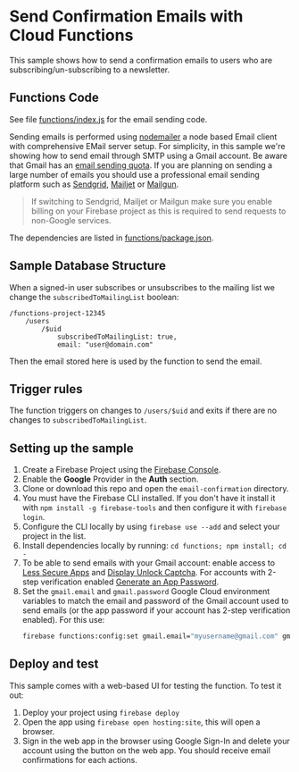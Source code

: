 # Send Confirmation Emails with Cloud Functions

This sample shows how to send a confirmation emails to users who are subscribing/un-subscribing to a newsletter.


## Functions Code

See file [functions/index.js](functions/index.js) for the email sending code.

Sending emails is performed using [nodemailer](https://www.npmjs.com/package/nodemailer) a node based Email client with comprehensive EMail server setup. For simplicity, in this sample we're showing how to send email through SMTP using a Gmail account. Be aware that Gmail has an [email sending quota](https://support.google.com/mail/answer/22839). If you are planning on sending a large number of emails you should use a professional email sending platform such as [Sendgrid](https://console.cloud.google.com/launcher/details/sendgrid-app/sendgrid-email), [Mailjet](https://www.mailjet.com/google) or [Mailgun](http://www.mailgun.com/google).

>If switching to Sendgrid, Mailjet or Mailgun make sure you enable billing on your Firebase project as this is required to send requests to non-Google services.

The dependencies are listed in [functions/package.json](functions/package.json).


## Sample Database Structure

When a signed-in user subscribes or unsubscribes to the mailing list we change the `subscribedToMailingList` boolean:

```
/functions-project-12345
    /users
        /$uid
            subscribedToMailingList: true,
            email: "user@domain.com"
```

Then the email stored here is used by the function to send the email.


## Trigger rules

The function triggers on changes to `/users/$uid` and exits if there are no changes to `subscribedToMailingList`.


## Setting up the sample

 1. Create a Firebase Project using the [Firebase Console](https://console.firebase.google.com).
 1. Enable the **Google** Provider in the **Auth** section.
 1. Clone or download this repo and open the `email-confirmation` directory.
 1. You must have the Firebase CLI installed. If you don't have it install it with `npm install -g firebase-tools` and then configure it with `firebase login`.
 1. Configure the CLI locally by using `firebase use --add` and select your project in the list.
 1. Install dependencies locally by running: `cd functions; npm install; cd -`
 1. To be able to send emails with your Gmail account: enable access to [Less Secure Apps](https://www.google.com/settings/security/lesssecureapps) and [Display Unlock Captcha](https://accounts.google.com/DisplayUnlockCaptcha). For accounts with 2-step verification enabled [Generate an App Password](https://support.google.com/accounts/answer/185833).
 1. Set the `gmail.email` and `gmail.password` Google Cloud environment variables to match the email and password of the Gmail account used to send emails (or the app password if your account has 2-step verification enabled). For this use:
    ```bash
    firebase functions:config:set gmail.email="myusername@gmail.com" gmail.password="secretpassword"
    ```

## Deploy and test

This sample comes with a web-based UI for testing the function. To test it out:

 1. Deploy your project using `firebase deploy`
 1. Open the app using `firebase open hosting:site`, this will open a browser.
 1. Sign in the web app in the browser using Google Sign-In and delete your account using the button on the web app. You should receive email confirmations for each actions.
